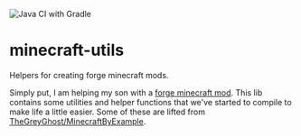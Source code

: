 ![Java CI with Gradle](https://github.com/jpoetker/minecraft-utils/workflows/Java%20CI%20with%20Gradle/badge.svg)
# minecraft-utils
Helpers for creating forge minecraft mods.

Simply put, I am helping my son with a [forge minecraft mod](https://mcforge.readthedocs.io/en/1.15.x/). This lib contains some utilities and helper functions that we've started to compile to make life a little easier. Some of these are lifted from [TheGreyGhost/MinecraftByExample](https://github.com/TheGreyGhost/MinecraftByExample/tree/master/src/main/java/minecraftbyexample).
